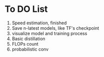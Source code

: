 # To DO List
1. Speed estimation, finished
2. Save n-latest models, like TF's checkpoint
3. visualize model and training process
4. Basic distillation
5. FLOPs count
6. probabilistic conv

